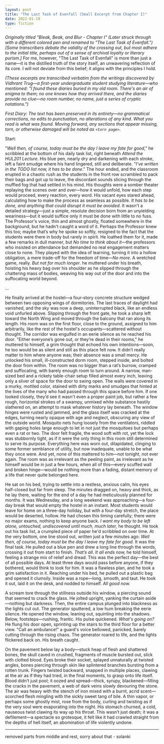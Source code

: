 ```yaml
---
layout: post
title: "The Last Task of Evenfall (Small Excerpt from Chapter I)"
date: 2022-01-19
type: fiction
---
```


*Originally titled "Bleak, Beak, and Blur - Chapter I" (Later struck through with a different colored pen and renamed to "The Last Task of Evenfall.") [Some transcribers debate the validity of the crossing out, but most adhere to the initial title, perhaps out of a sense of archival loyalty or literary purism.]* For me, however, "The Last Task of Evenfall" is more than just a name—it is the distilled truth of the story itself, an unwavering reflection of its core. I will not deviate from this belief; it aligns with the principles I hold.

*(These excerpts are transcribed verbatim from the writings discovered by Vidhrant Trug—a first-year undergraduate student studying literature—who mentioned: "I found these diaries buried in my old room. There's an air of enigma to them; no one knows how they arrived there, and the diaries provide no clue—no room number, no name, just a series of cryptic notations.")*

*First Diary: The text has been preserved in its entirety—no grammatical corrections, no edits to punctuation, no alterations of any kind. What you read is what was found. Moving forward, any sections that appear missing, torn, or otherwise damaged will be noted as `<torn page>`.*

Start:

"_Well then, of course, today must be the day I leave my fate for good_," he scribbled at the bottom of his daily task list, right beneath _Attend the HUL201 Lecture_. His blue pen, nearly dry and darkening with each stroke, left a faint smudge where his hand lingered, still and deliberate. "_I've written in the TODO list now, it has to be done_." The hour ended, and the classroom erupted in a chaotic rush as the students in the front row scrambled to pack their bags and got up to leave, the discordant sounds slicing through the muffled fog that had settled in his mind. His thoughts were a somber theater replaying the scenes over and over—how it would unfold, how each step would proceed, every reaction, every word. His vacant eyes stared ahead, calculating how to make the process as seamless as possible. *It has to be done, and anything that could disrupt it must be avoided*. It wasn't a detailed strategy—just a simple, resolute decision born from an unyielding weariness—but it would suffice only it must be done with little to no fuss. The Professor's voice, thin and almost ghostly, floated somewhere in the background, but he hadn't caught a word of it. Perhaps the Professor knew this too; maybe that’s why he spoke so softly, resigned to the fact that the students were there in body but rarely in spirit. He loathed them for it, made a few remarks in dull manner, but _No time to think about it_—the professors who insisted on attendance but demanded no real engagement matters close to none. They played with the idea of learning, turning it into a hollow obligation, a mere trade-off for the freedom of time—_No more_. A wretched game, really. _But not for much longer_. he muttered under his breath, hoisting his heavy bag over his shoulder as he slipped through the chattering mass of bodies, weaving his way out of the door and into the suffocating world beyond.

...

He finally arrived at the hostel—a four-story concrete structure wedged between two opposing wings of dormitories. The last traces of daylight had vanished, and the sky was now a deep, uninterrupted black, like an endless void unfurled above. Slipping through the front gate, he took a sharp left toward the North Wing and moved through the balcony that ran along its length. His room was on the first floor, close to the ground, assigned to him arbitrarily, like the rest of the hostel's occupants—scattered without thought. The corridor was engulfed in an eerie silence as he reached his door. "Either everyone’s gone out, or they’re dead in their rooms," he muttered to himself, a grim thought that echoed his own intentions—soon, he too would be as silent and still as this place felt now. It didn’t really matter to him where anyone was; their absence was a small mercy. He unlocked his small, ill-constructed dorm room, stepped inside, and bolted the door from within. The room was no bigger than a rat’s burrow, cramped and suffocating, with barely enough room to turn around. A narrow, man-sized bed and a rickety table-chair setup filled almost every inch, leaving only a sliver of space for the door to swing open. The walls were covered in a murky, mottled color, stained with dirty marks and smudges that hinted at the lives of the many who had passed through this space before him. If one looked closely, they’d see it wasn't even a proper paint job, but rather a few rough, horizontal strokes of a swampy, unmixed white substance hastily slathered on, an attempt to mask whatever history lay beneath. The window hinges were rusted and jammed, and the glass itself was cracked at the edges, turning nearly opaque with age and neglect, obscuring any view of the outside world. Mosquito nets hung loosely from the ventilators, riddled with gaping holes large enough to let in not just the mosquitoes but perhaps even a rat or two. The door felt fragile, the wood soft with rot, yet the lock was stubbornly tight, as if it were the only thing in this room still determined to serve its purpose. Everything here was worn out, dilapidated, clinging to some former semblance of utility, but now inadequate, unable to be what they once were. And yet, none of this mattered to him—not tonight, not ever again. The room was as irrelevant as the peeling paint, as irrelevant as he himself would be in just a few hours, when all of this—every scuffed wall and broken hinge—would be nothing more than a fading, distant memory of a life that never quite belonged here.

He sat on his bed, trying to settle into a restless, anxious calm, his eyes half-closed but far from sleep. The minutes dragged on, heavy and thick, as he lay there, waiting for the end of a day he had meticulously planned for months. It was Wednesday, and a long weekend was approaching—a four-day break that would empty the hostel in an instant. Most students would leave for home on a three-day holiday, but with a four-day stretch, the place would be deserted, hollow. He had chosen this timing carefully; there were no major exams, nothing to keep anyone back. _I want my body to be left alone, untouched, undiscovered until much, much later,_ he thought. He took out his task list, a crumpled piece of paper he'd scribbled on over time. At the very bottom, one line stood out, written just a few minutes ago: _Well then, of course, today must be the day I leave my fate for good._ It was the final task. He pulled out a blue pen and drew a long line through the words, crossing it out from start to finish. _That’s all. It all ends now,_ he told himself, feeling a strange mix of relief and dread. This was the perfect day—the best of all possible days. At least three days would pass before anyone, if they bothered, would think to look for him. It was a flawless plan, and he took a grim satisfaction in it.  Reaching under his bed, he pulled out a plastic bag and opened it clumsily. Inside was a rope—long, smooth, and taut. He took it out, laid it on the desk, and nodded to himself. _All good now._ 

A scream tore through the stillness outside his window, a piercing sound that seemed to crack the glass. He jolted upright, yanking the curtain aside—nothing but darkness. Then, the entire campus plunged into blackness as the lights cut out. The generator sputtered, a low hum breaking the eerie silence. He opened the window, leaning out, squinting into the shadows. Below, footsteps—rushing, frantic. His pulse quickened. *What's going on?* He flung his door open, sprinting up the stairs to the third floor for a better view. "Call an ambulance!" a guard's voice bellowed, panicked, barely cutting through the rising chaos. The generator roared to life, and the lights flickered back on. His breath caught. 

On the pavement below lay a body—stuck heap of flesh and shattered bones, the skull caved in crushed, fragments of muscle bursted out, slick with clotted blood. Eyes broke their socket, splayed unnaturally at twisted angles, bones piercing through skin like splintered branches bursting from a rotten trunk. Fingers twisted backward, snapped in multiple places, clawing at the air as if they had tried, in the final moments, to grasp onto life itself. Blood didn’t just pool; it oozed and spread—thick, syrupy, blackened—filling the cracks in the pavement, a web of dark veins slowly devouring the stone. The air was heavy with the stench of iron mixed with a burnt, acrid scent—scorched flesh mingling with the sickly sweet tang of bile. A thin vapor, or perhaps some ghostly mist, rose from the body, curling and twisting as if the very soul were evaporating into the night. His stomach churned, a cold, nauseous twist clawing its way up his throat. This wasn’t just death; it was a defilement—a spectacle so grotesque, it felt like it had crawled straight from the depths of hell itself, an abomination of life violently undone.

----------

removed parts from middle and rest, sorry about that - solanki
